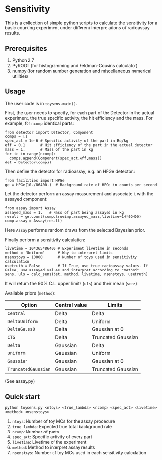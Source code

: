 # Sensitivity

This is a collection of simple python scripts to calculate the sensitivity for a basic counting experiment under different interpretations of radioassay results.

## Prerequisites
1. Python 2.7
2. PyROOT (for histogramming and Feldman-Cousins calculator)
3. numpy (for random number generation and miscellaneous numerical utilities)

## Usage

The user code is in `toysens.main()`.

First, the user needs to specify, for each part of the Detector in the actual experiment, 
the true specific activity, the hit efficiency and the mass. For example, for `ncomp` identical parts:
```
from detector import Detector, Component
comps = []
spec_act = 1e-6 # Specific activity of the part in Bq/kg
eff = 0.1       # Hit efficiency of the part in the actual detector
mass = 1.       # Mass of the part in kg
for ic in range(ncomp):
  comps.append(Component(spec_act,eff,mass))
det = Detector(comps)
```
Then define the detector for radioassay, e.g. an HPGe detector.:
```
from facilities import HPGe
ge = HPGe(10./86400.)  # Background rate of HPGe in counts per second
```
Let the detector perform an assay measurement and associate it with the assayed component:
```
from assay import Assay
assayed_mass = 1.   # Mass of part being assayed in kg
result = ge.count(comp.trueimp,assayed_mass,livetime=14*86400)
comp.assay = Assay(result)
```
Here `Assay` performs random draws from the selected Bayesian prior.

Finally perform a sensitivity calculation:
```
livetime = 10*365*86400 # Experiment livetime in seconds
method = 'Uniform'      # Way to interpret limits
nsenstoys = 10000       # Number of toys used in sensitivity calculation
usetruth = False        # If True, use true radioassay values. If False, use assayed values and interpret according to "method".
sens, uls = calc_sens(det, method, livetime, nsenstoys, usetruth)
```
It will return the 90% C.L. upper limits (`uls`) and their mean (`sens`)

Available priors (`method`): 

| Option | Central value | Limits |
| ------ | ------------- | ------ |
| `Central` | Delta | Delta |
| `DeltaUniform` | Delta | Uniform |
| `DeltaGauss0` | Delta | Gaussian at 0 |
| `CTG` | Delta | Truncated Gaussian |
| `Delta` | Gaussian | Delta |
| `Uniform` | Gaussian | Uniform |
| `Gaussian` | Gaussian | Gaussian at 0 |
| `TruncatedGaussian` | Gaussian | Truncated Gaussian |

(See assay.py)

## Quick start

`python toysens.py <ntoys> <true_lambda> <ncomp> <spec_act> <livetime> <method> <nsenstoys>`

1. `ntoys`: Number of toy MCs for the assay procedure
2. `true_lambda`: Expected true total background rate
3. `ncomp`: Number of parts
4. `spec_act`: Specific activity of every part
5. `livetime`: Livetime of the experiment
6. `method`: Method to interpret assay results
7. `nsenstoys`: Number of toy MCs used in each sensitivity calculation

